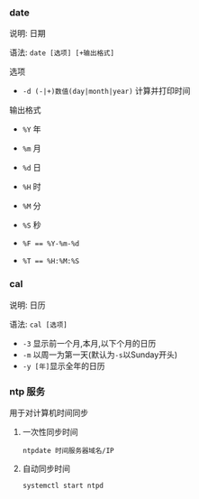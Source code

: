 ### date

说明: 日期

语法: `date [选项] [+输出格式]`

选项

* `-d (-|+)数值(day|month|year)` 计算并打印时间

输出格式

* `%Y` 年
* `%m` 月
* `%d` 日
* `%H` 时
* `%M` 分
* `%S` 秒

* `%F == %Y-%m-%d`
* `%T == %H:%M:%S`

### cal

说明: 日历

语法: `cal [选项]`

* `-3` 显示前一个月,本月,以下个月的日历
* `-m` 以周一为第一天(默认为`-s`以Sunday开头)
* `-y [年]`显示全年的日历

### ntp 服务

用于对计算机时间同步

1. 一次性同步时间

   `ntpdate 时间服务器域名/IP`

2. 自动同步时间

   `systemctl start ntpd`





